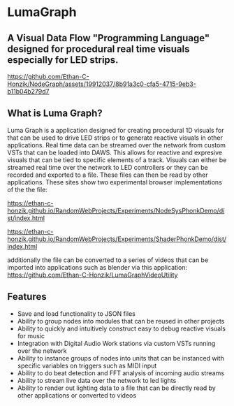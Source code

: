 # LumaGraph
## A Visual Data Flow "Programming Language" designed for procedural real time visuals especially for LED strips. 

https://github.com/Ethan-C-Honzik/NodeGraph/assets/19912037/8b91a3c0-cfa5-4715-9eb3-b11b04b279d7

## What is Luma Graph? 
Luma Graph is a application designed for creating procedural 1D visuals for that can be used to drive LED strips or to generate reactive visuals in other applications. Real time data can be streamed over the network from custom VSTs that can be loaded into DAWS. This allows for reactive and expresive visuals that can be tied to specific elements of a track. Visuals can either be streamed real time over the network to LED controllers or they can be recorded and exported to a file. These files can then be read by other applications. These sites show two experimental browser implementations of the the file: 

https://ethan-c-honzik.github.io/RandomWebProjects/Experiments/NodeSysPhonkDemo/dist/index.html

https://ethan-c-honzik.github.io/RandomWebProjects/Experiments/ShaderPhonkDemo/dist/index.html

additionally the file can be converted to a series of videos that can be imported into applications such as blender via this application:
https://github.com/Ethan-C-Honzik/LumaGraphVideoUtility

## Features
* Save and load functionality to JSON files
* Ability to group nodes into modules that can be reused in other projects
* Ability to quickly and intuitively construct easy to debug reactive visuals for music
* Integration with Digital Audio Work stations via custom VSTs running over the network
* Ability to instance groups of nodes into units that can be instanced with specific variables on triggers such as MIDI input
* Ability to do beat detection and FFT analysis of incoming audio streams
* Ability to stream live data over the network to led lights
* Ability to render out lighting data to a file that can be directly read by other applications or converted to videos
